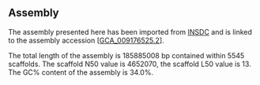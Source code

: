**Assembly**
--------

The assembly presented here has been imported from [INSDC](http://www.insdc.org) and is linked to the assembly accession [[GCA\_009176525.2](http://www.ebi.ac.uk/ena/data/view/GCA_009176525.2)].

The total length of the assembly is 185885008 bp contained within 5545 scaffolds.
The scaffold N50 value is 4652070, the scaffold L50 value is 13.
The GC% content of the assembly is 34.0%.
